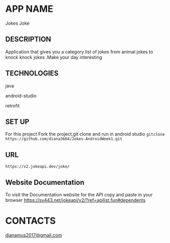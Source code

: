 # APP NAME
Jokes Joke

## DESCRIPTION

Application that gives you a category list of jokes from animal jokes to knock knock jokes .Make your day interesting


## TECHNOLOGIES 

java

android-studio

retrofit


## SET UP 

For this project Fork the project,git clone and run in android studio
`gitclone https://github.com/diana3664/Jokes-AndroidWeek1.git`

## URL

`https://v2.jokeapi.dev/joke/`
## Website Documentation
To visit the Documentation website for the API copy and paste in your browser 
https://sv443.net/jokeapi/v2/?ref=apilist.fun#dependents



# CONTACTS


dianamus2017@gmail.com
